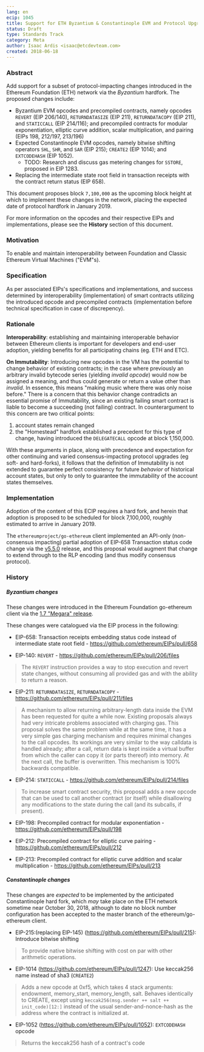 ```yaml
---
lang: en
ecip: 1045
title: Support for ETH Byzantium & Constantinople EVM and Protocol Upgrades
status: Draft
type: Standards Track
category: Meta
author: Isaac Ardis <isaac@etcdevteam.com>
created: 2018-06-18
---
```


### Abstract

Add support for a subset of protocol-impacting changes introduced in the Ethereum Foundation (ETH) network via the _Byzantium_ hardfork. The proposed changes include:

- Byzantium EVM opcodes and precompiled contracts, namely opcodes `REVERT` (EIP 206/140), `RETURNDATASIZE` (EIP 211), `RETURNDATACOPY` (EIP 211), and `STATICCALL` (EIP 214/116); and precompiled contracts for modular exponentiation, elliptic curve addition, scalar multiplication, and pairing (EIPs 198, 212/197, 213/196)
- Expected Constantinople EVM opcodes, namely bitwise shifting operators `SHL`, `SHR`, and `SAR` (EIP 215); `CREATE2` (EIP 1014); and `EXTCODEHASH` (EIP 1052). 
	+ TODO: Research and discuss gas metering changes for `SSTORE`, proposed in EIP 1283.
- Replacing the intermediate state root field in transaction receipts with the contract return status (EIP 658).

This document proposes block `7,100,000` as the upcoming block height at which to implement these changes in the network, placing the expected date of protocol hardfork in January 2019.

For more information on the opcodes and their respective EIPs and implementations, please see the __History__ section of this document.

### Motivation

To enable and maintain interoperability between Foundation and Classic Ethereum Virtual Machines ("EVM"s).

### Specification

As per associated EIPs's specifications and implementations, and success determined by interoperability (implementation) of smart contracts utilizing the introduced opcode and precompiled contracts (implementation before technical specification in case of discrepency).

### Rationale

__Interoperability__: establishing and maintaining interoperable behavior between Ethereum clients is important for developers and end-user adoption, yielding benefits for all participating chains (eg. ETH and ETC). 

__On Immutability__: Introducing new opcodes in the VM has the potential to change behavior of existing contracts; in the case where previously an arbitrary invalid bytecode series (yielding _invalid opcode_) would now be assigned a meaning, and thus could generate or return a value other than _invalid_. In essence, this means "making music where there was only noise before." There is a concern that this behavior change contradicts an essential promise of Immutability, since an existing failing smart contract is liable to become a succeeding (not failing) contract. In counterargument to this concern are two critical points:

1. account states remain changed
2. the "Homestead" hardfork established a precedent for this type of change, having introduced the `DELEGATECALL` opcode at block 1,150,000.

With these arguments in place, along with precedence and expectation for other continuing and varied consensus-impacting protocol upgrades (eg soft- and hard-forks), it follows that the definition of Immutability is not extended to guarantee perfect consistency for future _behavior_ of historical account states, but only to only to guarantee the immutability of the account states themselves.

### Implementation

Adoption of the content of this ECIP requires a hard fork, and herein that adoption is proposed to be scheduled for block 7,100,000, roughly estimated to arrive in January 2019.

The `ethereumproject/go-ethereum` client implemented an API-only (non-consensus impacting) partial adoption of EIP-658 Transaction status code change via the [v5.5.0](https://github.com/ethereumproject/go-ethereum/releases/tag/v5.5.0) release, and this proposal would augment that change to extend through to the RLP encoding (and thus modify consensus protocol).

### History

##### Byzantium changes

These changes were introduced in the Ethereum Foundation go-ethereum client via the [1.7 "Megara" release](https://github.com/ethereum/go-ethereum/releases/tag/v1.7.0).

These changes were catalogued via the EIP process in the following:

- EIP-658: Transaction receipts embedding status code instead of intermediate state root field - https://github.com/ethereum/EIPs/pull/658

- EIP-140: `REVERT` - https://github.com/ethereum/EIPs/pull/206/files

> The `REVERT` instruction provides a way to stop execution and revert state changes, without consuming all provided gas and with the ability to return a reason.


- EIP-211: `RETURNDATASIZE`, `RETURNDATACOPY` - https://github.com/ethereum/EIPs/pull/211/files

> A mechanism to allow returning arbitrary-length data inside the EVM has been requested for quite a while now. Existing proposals always had very intricate problems associated with charging gas. This proposal solves the same problem while at the same time, it has a very simple gas charging mechanism and requires minimal changes to the call opcodes. Its workings are very similar to the way calldata is handled already; after a call, return data is kept inside a virtual buffer from which the caller can copy it (or parts thereof) into memory. At the next call, the buffer is overwritten. This mechanism is 100% backwards compatible.


- EIP-214: `STATICCALL` - https://github.com/ethereum/EIPs/pull/214/files

> To increase smart contract security, this proposal adds a new opcode that can be used to call another contract (or itself) while disallowing any modifications to the state during the call (and its subcalls, if present).

- EIP-198: Precompiled contract for modular exponentiation - https://github.com/ethereum/EIPs/pull/198

- EIP-212: Precompiled contract for elliptic curve pairing - https://github.com/ethereum/EIPs/pull/212

- EIP-213: Precompiled contract for elliptic curve addition and scalar multiplication - https://github.com/ethereum/EIPs/pull/213

##### Constantinople changes

These changes are _expected_ to be implemented by the anticipated Constantinople hard fork, which _may_ take place on the ETH network sometime near October 30, 2018, although to date no block number configuration has been accepted to the master branch of the ethereum/go-ethereum client.

- EIP-215:(replacing EIP-145) (https://github.com/ethereum/EIPs/pull/215): Introduce bitwise shifting

> To provide native bitwise shifting with cost on par with other arithmetic operations.

- EIP-1014 (https://github.com/ethereum/EIPs/pull/1247): Use keccak256 name instead of sha3 (`CREATE2`)

> Adds a new opcode at 0xf5, which takes 4 stack arguments: endowment, memory_start, memory_length, salt. Behaves identically to CREATE, except using `keccak256(msg.sender ++ salt ++ init_code)[12:]` instead of the usual sender-and-nonce-hash as the address where the contract is initialized at.

- EIP-1052 (https://github.com/ethereum/EIPs/pull/1052): `EXTCODEHASH` opcode

> Returns the keccak256 hash of a contract's code




